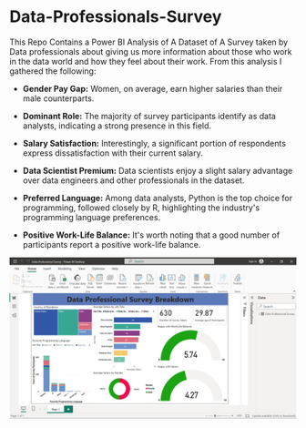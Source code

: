 # Data-Professionals-Survey

This Repo Contains a Power BI Analysis of A Dataset of A Survey taken by Data professionals about giving us more information about those who work in the data world and how they feel about their work. From this analysis I gathered the following:

- **Gender Pay Gap:** Women, on average, earn higher salaries than their male counterparts.

- **Dominant Role:** The majority of survey participants identify as data analysts, indicating a strong presence in this field.

- **Salary Satisfaction:** Interestingly, a significant portion of respondents express dissatisfaction with their current salary.

- **Data Scientist Premium:** Data scientists enjoy a slight salary advantage over data engineers and other professionals in the dataset.

- **Preferred Language:** Among data analysts, Python is the top choice for programming, followed closely by R, highlighting the industry's programming language preferences.

- **Positive Work-Life Balance:** It's worth noting that a good number of participants report a positive work-life balance.

![Data Professional Dashboard](Data%20professional%20dashboard.png)
